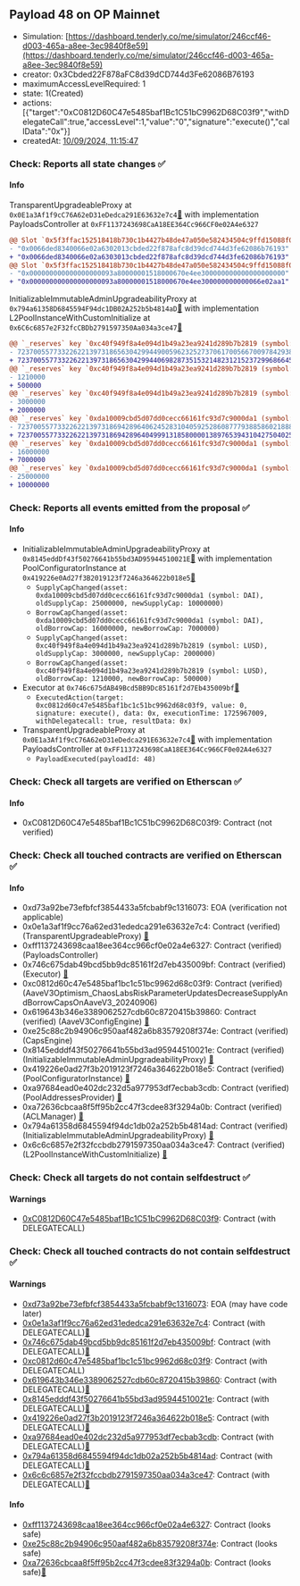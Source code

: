 ## Payload 48 on OP Mainnet

- Simulation: [https://dashboard.tenderly.co/me/simulator/246ccf46-d003-465a-a8ee-3ec9840f8e59](https://dashboard.tenderly.co/me/simulator/246ccf46-d003-465a-a8ee-3ec9840f8e59)
- creator: 0x3Cbded22F878aFC8d39dCD744d3Fe62086B76193
- maximumAccessLevelRequired: 1
- state: 1(Created)
- actions: [{"target":"0xC0812D60C47e5485baf1Bc1C51bC9962D68C03f9","withDelegateCall":true,"accessLevel":1,"value":"0","signature":"execute()","callData":"0x"}]
- createdAt: [10/09/2024, 11:15:47](https://optimistic.etherscan.io/tx/0xbb1ea14ed21455bf4059ef55f0b9604da84682d47687f2b421b1553cc3a38fa4)

### Check: Reports all state changes :white_check_mark:

#### Info


TransparentUpgradeableProxy at `0x0E1a3Af1f9cC76A62eD31eDedca291E63632e7c4`[:ghost:](https://github.com/bgd-labs/aave-address-book "GovernanceV3Optimism.PAYLOADS_CONTROLLER") with implementation PayloadsController at `0xFF1137243698CaA18EE364Cc966CF0e02A4e6327`
```diff
@@ Slot `0x5f3ffac152518418b730c1b4427b48de47a050e582434504c9ffd15088f0d196` @@
- "0x0066ded8340066e02a6302013cbded22f878afc8d39dcd744d3fe62086b76193"
+ "0x0066ded8340066e02a6303013cbded22f878afc8d39dcd744d3fe62086b76193"
@@ Slot `0x5f3ffac152518418b730c1b4427b48de47a050e582434504c9ffd15088f0d197` @@
- "0x000000000000000000093a80000001518000670e4ee300000000000000000000"
+ "0x000000000000000000093a80000001518000670e4ee300000000000066e02aa1"
```

InitializableImmutableAdminUpgradeabilityProxy at `0x794a61358D6845594F94dc1DB02A252b5b4814aD`[:ghost:](https://github.com/bgd-labs/aave-address-book "AaveV3Optimism.POOL") with implementation L2PoolInstanceWithCustomInitialize at `0x6C6c6857e2F32fcCBDb2791597350Aa034a3ce47`[:ghost:](https://github.com/bgd-labs/aave-address-book "AaveV3Optimism.POOL_IMPL")
```diff
@@ `_reserves` key `0xc40f949f8a4e094d1b49a23ea9241d289b7b2819 (symbol: LUSD).configuration.data` @@
- 7237005577332262213973186563042994490059623252737061700566700978429380001792
+ 7237005577332262213973186563042994406982873515321482312152372996866459041792
@@ `_reserves` key `0xc40f949f8a4e094d1b49a23ea9241d289b7b2819 (symbol: LUSD).configuration.data_decoded.borrowCap` @@
- 1210000
+ 500000
@@ `_reserves` key `0xc40f949f8a4e094d1b49a23ea9241d289b7b2819 (symbol: LUSD).configuration.data_decoded.supplyCap` @@
- 3000000
+ 2000000
@@ `_reserves` key `0xda10009cbd5d07dd0cecc66161fc93d7c9000da1 (symbol: DAI).configuration.data` @@
- 7237005577332262213973186942896406245283104059252860877793885860218883283100
+ 7237005577332262213973186942896404999131858000013897653943104275040259283100
@@ `_reserves` key `0xda10009cbd5d07dd0cecc66161fc93d7c9000da1 (symbol: DAI).configuration.data_decoded.borrowCap` @@
- 16000000
+ 7000000
@@ `_reserves` key `0xda10009cbd5d07dd0cecc66161fc93d7c9000da1 (symbol: DAI).configuration.data_decoded.supplyCap` @@
- 25000000
+ 10000000
```


### Check: Reports all events emitted from the proposal :white_check_mark:

#### Info

- InitializableImmutableAdminUpgradeabilityProxy at `0x8145eddDf43f50276641b55bd3AD95944510021E`[:ghost:](https://github.com/bgd-labs/aave-address-book "AaveV3Optimism.POOL_CONFIGURATOR") with implementation PoolConfiguratorInstance at `0x419226e0Ad27f3B2019123f7246a364622b018e5`[:ghost:](https://github.com/bgd-labs/aave-address-book "AaveV3Optimism.POOL_CONFIGURATOR_IMPL")
  - `SupplyCapChanged(asset: 0xda10009cbd5d07dd0cecc66161fc93d7c9000da1 (symbol: DAI), oldSupplyCap: 25000000, newSupplyCap: 10000000)`
  - `BorrowCapChanged(asset: 0xda10009cbd5d07dd0cecc66161fc93d7c9000da1 (symbol: DAI), oldBorrowCap: 16000000, newBorrowCap: 7000000)`
  - `SupplyCapChanged(asset: 0xc40f949f8a4e094d1b49a23ea9241d289b7b2819 (symbol: LUSD), oldSupplyCap: 3000000, newSupplyCap: 2000000)`
  - `BorrowCapChanged(asset: 0xc40f949f8a4e094d1b49a23ea9241d289b7b2819 (symbol: LUSD), oldBorrowCap: 1210000, newBorrowCap: 500000)`
- Executor at `0x746c675dAB49Bcd5BB9Dc85161f2d7Eb435009bf`[:ghost:](https://github.com/bgd-labs/aave-address-book "AaveV3Optimism.ACL_ADMIN, GovernanceV3Optimism.EXECUTOR_LVL_1")
  - `ExecutedAction(target: 0xc0812d60c47e5485baf1bc1c51bc9962d68c03f9, value: 0, signature: execute(), data: 0x, executionTime: 1725967009, withDelegatecall: true, resultData: 0x)`
- TransparentUpgradeableProxy at `0x0E1a3Af1f9cC76A62eD31eDedca291E63632e7c4`[:ghost:](https://github.com/bgd-labs/aave-address-book "GovernanceV3Optimism.PAYLOADS_CONTROLLER") with implementation PayloadsController at `0xFF1137243698CaA18EE364Cc966CF0e02A4e6327`
  - `PayloadExecuted(payloadId: 48)`

### Check: Check all targets are verified on Etherscan :white_check_mark:

#### Info

- 0xC0812D60C47e5485baf1Bc1C51bC9962D68C03f9: Contract (not verified) 

### Check: Check all touched contracts are verified on Etherscan :white_check_mark:

#### Info

- 0xd73a92be73efbfcf3854433a5fcbabf9c1316073: EOA (verification not applicable)
- 0x0e1a3af1f9cc76a62ed31ededca291e63632e7c4: Contract (verified) (TransparentUpgradeableProxy) [:ghost:](https://github.com/bgd-labs/aave-address-book "GovernanceV3Optimism.PAYLOADS_CONTROLLER")
- 0xff1137243698caa18ee364cc966cf0e02a4e6327: Contract (verified) (PayloadsController) 
- 0x746c675dab49bcd5bb9dc85161f2d7eb435009bf: Contract (verified) (Executor) [:ghost:](https://github.com/bgd-labs/aave-address-book "AaveV3Optimism.ACL_ADMIN, GovernanceV3Optimism.EXECUTOR_LVL_1")
- 0xc0812d60c47e5485baf1bc1c51bc9962d68c03f9: Contract (verified) (AaveV3Optimism_ChaosLabsRiskParameterUpdatesDecreaseSupplyAndBorrowCapsOnAaveV3_20240906) 
- 0x619643b346e3389062527cdb60c8720415b39860: Contract (verified) (AaveV3ConfigEngine) [:ghost:](https://github.com/bgd-labs/aave-address-book "AaveV3Optimism.CONFIG_ENGINE")
- 0xe25c88c2b94906c950aaf482a6b83579208f374e: Contract (verified) (CapsEngine) 
- 0x8145edddf43f50276641b55bd3ad95944510021e: Contract (verified) (InitializableImmutableAdminUpgradeabilityProxy) [:ghost:](https://github.com/bgd-labs/aave-address-book "AaveV3Optimism.POOL_CONFIGURATOR")
- 0x419226e0ad27f3b2019123f7246a364622b018e5: Contract (verified) (PoolConfiguratorInstance) [:ghost:](https://github.com/bgd-labs/aave-address-book "AaveV3Optimism.POOL_CONFIGURATOR_IMPL")
- 0xa97684ead0e402dc232d5a977953df7ecbab3cdb: Contract (verified) (PoolAddressesProvider) [:ghost:](https://github.com/bgd-labs/aave-address-book "AaveV3Optimism.POOL_ADDRESSES_PROVIDER")
- 0xa72636cbcaa8f5ff95b2cc47f3cdee83f3294a0b: Contract (verified) (ACLManager) [:ghost:](https://github.com/bgd-labs/aave-address-book "AaveV3Optimism.ACL_MANAGER")
- 0x794a61358d6845594f94dc1db02a252b5b4814ad: Contract (verified) (InitializableImmutableAdminUpgradeabilityProxy) [:ghost:](https://github.com/bgd-labs/aave-address-book "AaveV3Optimism.POOL")
- 0x6c6c6857e2f32fccbdb2791597350aa034a3ce47: Contract (verified) (L2PoolInstanceWithCustomInitialize) [:ghost:](https://github.com/bgd-labs/aave-address-book "AaveV3Optimism.POOL_IMPL")

### Check: Check all targets do not contain selfdestruct :white_check_mark:

#### Warnings

- [0xC0812D60C47e5485baf1Bc1C51bC9962D68C03f9](https://optimistic.etherscan.io/address/0xC0812D60C47e5485baf1Bc1C51bC9962D68C03f9): Contract (with DELEGATECALL)

### Check: Check all touched contracts do not contain selfdestruct :white_check_mark:

#### Warnings

- [0xd73a92be73efbfcf3854433a5fcbabf9c1316073](https://optimistic.etherscan.io/address/0xd73a92be73efbfcf3854433a5fcbabf9c1316073): EOA (may have code later)
- [0x0e1a3af1f9cc76a62ed31ededca291e63632e7c4](https://optimistic.etherscan.io/address/0x0e1a3af1f9cc76a62ed31ededca291e63632e7c4): Contract (with DELEGATECALL)[:ghost:](https://github.com/bgd-labs/aave-address-book "GovernanceV3Optimism.PAYLOADS_CONTROLLER")
- [0x746c675dab49bcd5bb9dc85161f2d7eb435009bf](https://optimistic.etherscan.io/address/0x746c675dab49bcd5bb9dc85161f2d7eb435009bf): Contract (with DELEGATECALL)[:ghost:](https://github.com/bgd-labs/aave-address-book "AaveV3Optimism.ACL_ADMIN, GovernanceV3Optimism.EXECUTOR_LVL_1")
- [0xc0812d60c47e5485baf1bc1c51bc9962d68c03f9](https://optimistic.etherscan.io/address/0xc0812d60c47e5485baf1bc1c51bc9962d68c03f9): Contract (with DELEGATECALL)
- [0x619643b346e3389062527cdb60c8720415b39860](https://optimistic.etherscan.io/address/0x619643b346e3389062527cdb60c8720415b39860): Contract (with DELEGATECALL)[:ghost:](https://github.com/bgd-labs/aave-address-book "AaveV3Optimism.CONFIG_ENGINE")
- [0x8145edddf43f50276641b55bd3ad95944510021e](https://optimistic.etherscan.io/address/0x8145edddf43f50276641b55bd3ad95944510021e): Contract (with DELEGATECALL)[:ghost:](https://github.com/bgd-labs/aave-address-book "AaveV3Optimism.POOL_CONFIGURATOR")
- [0x419226e0ad27f3b2019123f7246a364622b018e5](https://optimistic.etherscan.io/address/0x419226e0ad27f3b2019123f7246a364622b018e5): Contract (with DELEGATECALL)[:ghost:](https://github.com/bgd-labs/aave-address-book "AaveV3Optimism.POOL_CONFIGURATOR_IMPL")
- [0xa97684ead0e402dc232d5a977953df7ecbab3cdb](https://optimistic.etherscan.io/address/0xa97684ead0e402dc232d5a977953df7ecbab3cdb): Contract (with DELEGATECALL)[:ghost:](https://github.com/bgd-labs/aave-address-book "AaveV3Optimism.POOL_ADDRESSES_PROVIDER")
- [0x794a61358d6845594f94dc1db02a252b5b4814ad](https://optimistic.etherscan.io/address/0x794a61358d6845594f94dc1db02a252b5b4814ad): Contract (with DELEGATECALL)[:ghost:](https://github.com/bgd-labs/aave-address-book "AaveV3Optimism.POOL")
- [0x6c6c6857e2f32fccbdb2791597350aa034a3ce47](https://optimistic.etherscan.io/address/0x6c6c6857e2f32fccbdb2791597350aa034a3ce47): Contract (with DELEGATECALL)[:ghost:](https://github.com/bgd-labs/aave-address-book "AaveV3Optimism.POOL_IMPL")

#### Info

- [0xff1137243698caa18ee364cc966cf0e02a4e6327](https://optimistic.etherscan.io/address/0xff1137243698caa18ee364cc966cf0e02a4e6327): Contract (looks safe)
- [0xe25c88c2b94906c950aaf482a6b83579208f374e](https://optimistic.etherscan.io/address/0xe25c88c2b94906c950aaf482a6b83579208f374e): Contract (looks safe)
- [0xa72636cbcaa8f5ff95b2cc47f3cdee83f3294a0b](https://optimistic.etherscan.io/address/0xa72636cbcaa8f5ff95b2cc47f3cdee83f3294a0b): Contract (looks safe)[:ghost:](https://github.com/bgd-labs/aave-address-book "AaveV3Optimism.ACL_MANAGER")

